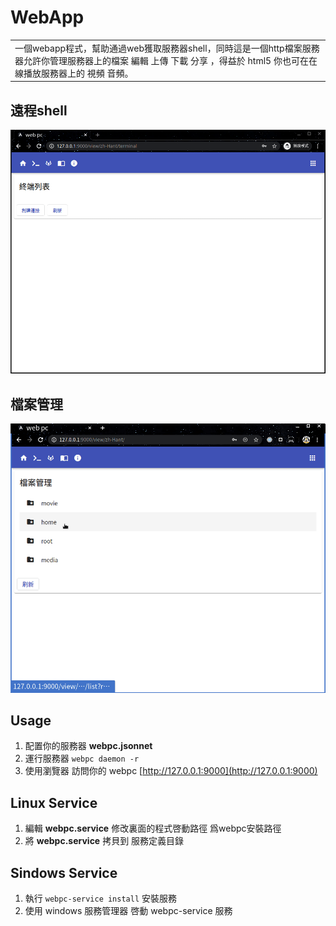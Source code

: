 # WebApp
<table>
<tr>
<td>
  一個webapp程式，幫助通過web獲取服務器shell，同時這是一個http檔案服務器允許你管理服務器上的檔案 編輯 上傳 下載 分享 ，得益於 html5 你也可在在線播放服務器上的 視頻 音頻。 
</td>
</tr>
</table>

## 遠程shell

![](document/shell.gif)

## 檔案管理
![](document/filesystem.gif)

## Usage

1. 配置你的服務器 **webpc.jsonnet**
2. 運行服務器 `webpc daemon -r`
3. 使用瀏覽器 訪問你的 webpc [http://127.0.0.1:9000](http://127.0.0.1:9000)

## Linux Service

1. 編輯 **webpc.service** 修改裏面的程式啓動路徑 爲webpc安裝路徑
2. 將 **webpc.service** 拷貝到 服務定義目錄

## Sindows Service

1. 執行 `webpc-service install` 安裝服務
2. 使用 windows 服務管理器 啓動 webpc-service 服務